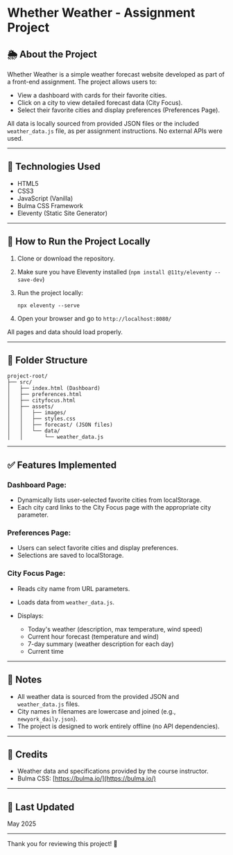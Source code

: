 # Whether Weather - Assignment Project

## 🌦️ About the Project

Whether Weather is a simple weather forecast website developed as part of a front-end assignment. The project allows users to:

* View a dashboard with cards for their favorite cities.
* Click on a city to view detailed forecast data (City Focus).
* Select their favorite cities and display preferences (Preferences Page).

All data is locally sourced from provided JSON files or the included `weather_data.js` file, as per assignment instructions. No external APIs were used.

---

## 🧰 Technologies Used

* HTML5
* CSS3
* JavaScript (Vanilla)
* Bulma CSS Framework
* Eleventy (Static Site Generator)

---

## 🚀 How to Run the Project Locally

1. Clone or download the repository.
2. Make sure you have Eleventy installed (`npm install @11ty/eleventy --save-dev`)
3. Run the project locally:

   ```
   npx eleventy --serve
   ```
4. Open your browser and go to `http://localhost:8080/`

All pages and data should load properly.

---

## 📄 Folder Structure

```
project-root/
├── src/
│   ├── index.html (Dashboard)
│   ├── preferences.html
│   ├── cityfocus.html
│   ├── assets/
│   │   ├── images/
│   │   ├── styles.css
│   │   ├── forecast/ (JSON files)
│   │   └── data/
│   │       └── weather_data.js
```

---

## ✅ Features Implemented

### Dashboard Page:

* Dynamically lists user-selected favorite cities from localStorage.
* Each city card links to the City Focus page with the appropriate city parameter.

### Preferences Page:

* Users can select favorite cities and display preferences.
* Selections are saved to localStorage.

### City Focus Page:

* Reads city name from URL parameters.
* Loads data from `weather_data.js`.
* Displays:

  * Today's weather (description, max temperature, wind speed)
  * Current hour forecast (temperature and wind)
  * 7-day summary (weather description for each day)
  * Current time

---

## 📌 Notes

* All weather data is sourced from the provided JSON and `weather_data.js` files.
* City names in filenames are lowercase and joined (e.g., `newyork_daily.json`).
* The project is designed to work entirely offline (no API dependencies).

---

## 🙌 Credits

* Weather data and specifications provided by the course instructor.
* Bulma CSS: [https://bulma.io/](https://bulma.io/)

---

## 📅 Last Updated

May 2025

---

Thank you for reviewing this project! 🚀
